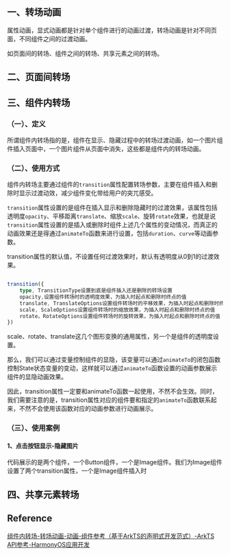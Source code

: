 ## 一、转场动画



属性动画，显式动画都是针对单个组件进行的动画过渡，转场动画是针对不同页面，不同组件之间的过渡动画。

如页面间的转场、组件之间的转场、共享元素之间的转场。





## 二、页面间转场







## 三、组件内转场

### （一）、定义

所谓组件内转场指的是，组件在显示、隐藏过程中的转场过渡动画，如一个图片组件插入页面中，一个图片组件从页面中消失，这些都是组件内的转场动画。



### （二）、使用方式

组件内转场主要通过组件的`transition`属性配置转场参数，主要在组件插入和删除时显示过渡动效，减少组件变化带给用户的突兀感受。

`transition`属性设置的是组件在插入显示和删除隐藏时的过渡效果，该属性包括透明度`opacity`、平移距离`translate`、缩放`scale`、旋转`rotate`效果，也就是说`transition`属性设置的是插入或删除时组件上述几个属性的变动情况，而真正的动画效果还是得通过`animateTo`函数来进行设置，包括`duration`、`curve`等动画参数。

transition属性的默认值，不设置任何过渡效果时，默认有透明度从0到1的过渡效果。

```typescript

transition({
	type, TransitionType设置到底是组件插入还是删除的转场设置
	opacity,设置组件转场时的透明度效果，为插入时起点和删除时终点的值
	translate, TranslateOptions设置组件转场时的平移效果，为插入时起点和删除时终点的值
	scale, ScaleOptions设置组件转场时的缩放效果，为插入时起点和删除时终点的值
	rotate，RotateOptions设置组件转场时的旋转效果，为插入时起点和删除时终点的值
})

```



scale、rotate、translate这几个图形变换的通用属性，另一个是组件的透明度设置。



那么，我们可以通过变量控制组件的显隐，该变量可以通过`animateTo`的闭包函数控制State状态变量的变动，这样就可以通过`animateTo`函数设置的动画参数展示组件的显隐动画效果。

因此，transition属性一定要和animateTo函数一起使用，不然不会生效。同时，我们需要注意的是，transition属性对应的组件要和指定的`animateTo`函数联系起来，不然不会使用该函数对应的动画参数进行动画展示。





### （三）、使用案例

#### 1、点击按钮显示-隐藏图片



代码展示的是两个组件，一个Button组件，一个是Image组件。我们为Image组件设置了两个transition属性，一个是Image组件插入时









## 四、共享元素转场









## Reference

[组件内转场-转场动画-动画-组件参考（基于ArkTS的声明式开发范式）-ArkTS API参考-HarmonyOS应用开发](https://developer.harmonyos.com/cn/docs/documentation/doc-references-V3/ts-transition-animation-component-0000001427902496-V3)





